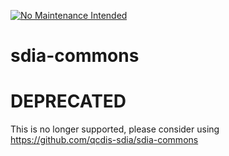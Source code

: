 [![No Maintenance Intended](http://unmaintained.tech/badge.svg)](http://unmaintained.tech/)
# sdia-commons
# DEPRECATED
This is no longer supported, please consider using https://github.com/qcdis-sdia/sdia-commons 
